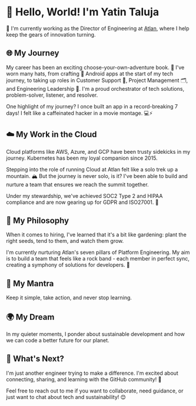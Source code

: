 # 👋 Hello, World! I'm Yatin Taluja

🔧 I'm currently working as the Director of Engineering at [Atlan](https://atlan.com), where I help keep the gears of innovation turning. 

## 🌐 My Journey 

My career has been an exciting choose-your-own-adventure book. 📖 I've worn many hats, from crafting 📱 Android apps at the start of my tech journey, to taking up roles in Customer Support 🤝, Project Management 🗂️, and Engineering Leadership 🚀. I'm a proud orchestrator of tech solutions, problem-solver, listener, and resolver.

One highlight of my journey? I once built an app in a record-breaking 7 days! I felt like a caffeinated hacker in a movie montage. 💻⚡ 

## ☁️ My Work in the Cloud 

Cloud platforms like AWS, Azure, and GCP have been trusty sidekicks in my journey. Kubernetes has been my loyal companion since 2015.

Stepping into the role of running Cloud at Atlan felt like a solo trek up a mountain. 🏔️ But the journey is never solo, is it? I've been able to build and nurture a team that ensures we reach the summit together.

Under my stewardship, we've achieved SOC2 Type 2 and HIPAA compliance and are now gearing up for GDPR and ISO27001. 🚀

## 🌱 My Philosophy 

When it comes to hiring, I've learned that it's a bit like gardening: plant the right seeds, tend to them, and watch them grow. 

I'm currently nurturing Atlan's seven pillars of Platform Engineering. My aim is to build a team that feels like a rock band - each member in perfect sync, creating a symphony of solutions for developers. 🎵

## 🌟 My Mantra 

Keep it simple, take action, and never stop learning. 

## 🌍 My Dream 

In my quieter moments, I ponder about sustainable development and how we can code a better future for our planet. 

## 👀 What's Next? 

I'm just another engineer trying to make a difference. I'm excited about connecting, sharing, and learning with the GitHub community! 🤝

Feel free to reach out to me if you want to collaborate, need guidance, or just want to chat about tech and sustainability! 😊
